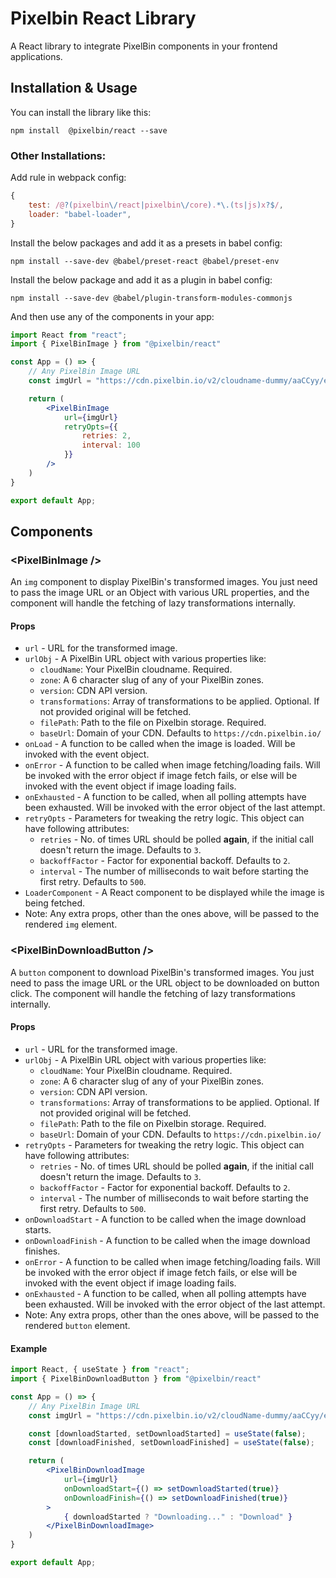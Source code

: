 # Pixelbin React Library

A React library to integrate PixelBin components in your frontend applications.

## Installation & Usage

You can install the library like this:
```
npm install  @pixelbin/react --save
```

### Other Installations:
Add rule in webpack config:
```javascript
{
    test: /@?(pixelbin\/react|pixelbin\/core).*\.(ts|js)x?$/,
    loader: "babel-loader",
}
```
Install the below packages and add it as a presets in babel config:
```
npm install --save-dev @babel/preset-react @babel/preset-env

```
Install the below package and add it as a plugin in babel config:
```
npm install --save-dev @babel/plugin-transform-modules-commonjs

```

And then use any of the components in your app:
```jsx
import React from "react";
import { PixelBinImage } from "@pixelbin/react"

const App = () => {
    // Any PixelBin Image URL
    const imgUrl = "https://cdn.pixelbin.io/v2/cloudname-dummy/aaCCyy/erase.bg()~t.resize(h:100,w:100)/sampleImage.jpeg"

    return (
        <PixelBinImage
            url={imgUrl}
            retryOpts={{
                retries: 2,
                interval: 100
            }}
        />
    )
}

export default App;
```

## Components

### &lt;PixelBinImage /&gt;
An `img` component to display PixelBin's transformed images. You just need to pass the image URL or an Object with various URL properties, and the component will handle the fetching of lazy transformations internally.
#### Props
* `url` - URL for the transformed image.
* `urlObj` - A PixelBin URL object with various properties like:
    * `cloudName`: Your PixelBin cloudname. Required.
    * `zone`: A 6 character slug of any of your PixelBin zones.
    * `version`: CDN API version.
    * `transformations`: Array of transformations to be applied. Optional. If not provided original will be fetched.
    * `filePath`: Path to the file on Pixelbin storage. Required.
    * `baseUrl`: Domain of your CDN. Defaults to `https://cdn.pixelbin.io/`
* `onLoad` - A function to be called when the image is loaded. Will be invoked with the event object.
* `onError` - A function to be called when image fetching/loading fails. Will be invoked with the error object if image fetch fails, or else will be invoked with the event object if image loading fails.
* `onExhausted` - A function to be called, when all polling attempts have been exhausted. Will be invoked with the error object of the last attempt.
* `retryOpts` - Parameters for tweaking the retry logic. This object can have following attributes:
    * `retries` - No. of times URL should be polled <b>again</b>, if the initial call doesn't return the image. Defaults to `3`.
    * `backoffFactor` - Factor for exponential backoff. Defaults to `2`.
    * `interval` - The number of milliseconds to wait before starting the first retry. Defaults to `500`.
* `LoaderComponent` - A React component to be displayed while the image is being fetched.
* Note: Any extra props, other than the ones above, will be passed to the rendered `img` element.

### &lt;PixelBinDownloadButton /&gt;
A `button` component to download PixelBin's transformed images. You just need to pass the image URL or the URL object to be downloaded on button click. The component will handle the fetching of lazy transformations internally.
#### Props
* `url` - URL for the transformed image.
* `urlObj` - A PixelBin URL object with various properties like:
    * `cloudName`: Your PixelBin cloudname. Required.
    * `zone`: A 6 character slug of any of your PixelBin zones.
    * `version`: CDN API version.
    * `transformations`: Array of transformations to be applied. Optional. If not provided original will be fetched.
    * `filePath`: Path to the file on Pixelbin storage. Required.
    * `baseUrl`: Domain of your CDN. Defaults to `https://cdn.pixelbin.io/`
* `retryOpts` - Parameters for tweaking the retry logic. This object can have following attributes:
    * `retries` - No. of times URL should be polled <b>again</b>, if the initial call doesn't return the image. Defaults to `3`.
    * `backoffFactor` - Factor for exponential backoff. Defaults to `2`.
    * `interval` - The number of milliseconds to wait before starting the first retry. Defaults to `500`.
* `onDownloadStart` - A function to be called when the image download starts.
* `onDownloadFinish` - A function to be called when the image download finishes.
* `onError` - A function to be called when image fetching/loading fails. Will be invoked with the error object if image fetch fails, or else will be invoked with the event object if image loading fails.
* `onExhausted` - A function to be called, when all polling attempts have been exhausted. Will be invoked with the error object of the last attempt.
* Note: Any extra props, other than the ones above, will be passed to the rendered `button` element.

#### Example
```jsx
import React, { useState } from "react";
import { PixelBinDownloadButton } from "@pixelbin/react"

const App = () => {
    // Any PixelBin Image URL
    const imgUrl = "https://cdn.pixelbin.io/v2/cloudName-dummy/aaCCyy/erase.bg()~t.resize(h:100,w:100)/sampleImage.jpeg"

    const [downloadStarted, setDownloadStarted] = useState(false);
    const [downloadFinished, setDownloadFinished] = useState(false);

    return (
        <PixelBinDownloadImage
            url={imgUrl}
            onDownloadStart={() => setDownloadStarted(true)}
            onDownloadFinish={() => setDownloadFinished(true)}
        >
            { downloadStarted ? "Downloading..." : "Download" }
        </PixelBinDownloadImage>
    )
}

export default App;
```
